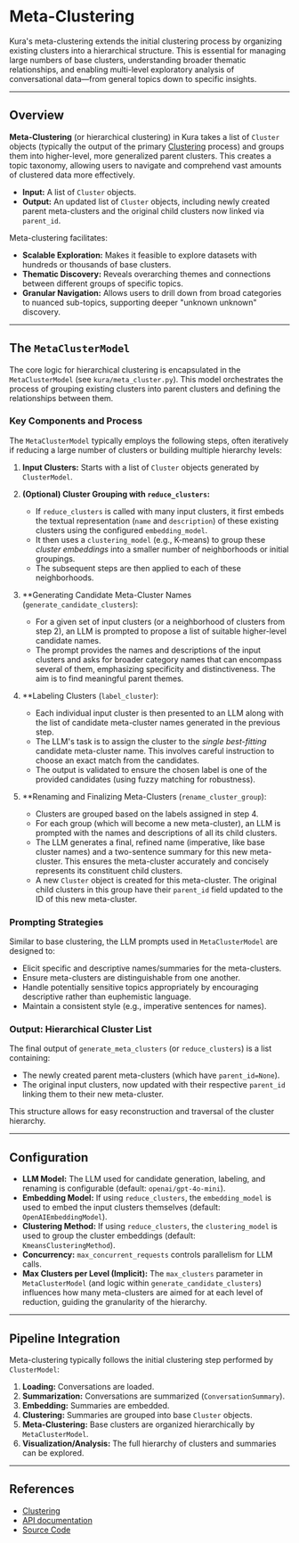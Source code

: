 # Meta-Clustering

Kura's meta-clustering extends the initial clustering process by organizing existing clusters into a hierarchical structure. This is essential for managing large numbers of base clusters, understanding broader thematic relationships, and enabling multi-level exploratory analysis of conversational data—from general topics down to specific insights.

---

## Overview

**Meta-Clustering** (or hierarchical clustering) in Kura takes a list of `Cluster` objects (typically the output of the primary [Clustering](clustering.md) process) and groups them into higher-level, more generalized parent clusters. This creates a topic taxonomy, allowing users to navigate and comprehend vast amounts of clustered data more effectively.

- **Input:** A list of `Cluster` objects.
- **Output:** An updated list of `Cluster` objects, including newly created parent meta-clusters and the original child clusters now linked via `parent_id`.

Meta-clustering facilitates:
- **Scalable Exploration:** Makes it feasible to explore datasets with hundreds or thousands of base clusters.
- **Thematic Discovery:** Reveals overarching themes and connections between different groups of specific topics.
- **Granular Navigation:** Allows users to drill down from broad categories to nuanced sub-topics, supporting deeper "unknown unknown" discovery.

---

## The `MetaClusterModel`

The core logic for hierarchical clustering is encapsulated in the `MetaClusterModel` (see `kura/meta_cluster.py`). This model orchestrates the process of grouping existing clusters into parent clusters and defining the relationships between them.

### Key Components and Process

The `MetaClusterModel` typically employs the following steps, often iteratively if reducing a large number of clusters or building multiple hierarchy levels:

1.  **Input Clusters:** Starts with a list of `Cluster` objects generated by `ClusterModel`.

2.  **(Optional) Cluster Grouping with `reduce_clusters`:**
    *   If `reduce_clusters` is called with many input clusters, it first embeds the textual representation (`name` and `description`) of these existing clusters using the configured `embedding_model`.
    *   It then uses a `clustering_model` (e.g., K-means) to group these *cluster embeddings* into a smaller number of neighborhoods or initial groupings.
    *   The subsequent steps are then applied to each of these neighborhoods.

3.  **Generating Candidate Meta-Cluster Names (`generate_candidate_clusters`):
    *   For a given set of input clusters (or a neighborhood of clusters from step 2), an LLM is prompted to propose a list of suitable higher-level candidate names.
    *   The prompt provides the names and descriptions of the input clusters and asks for broader category names that can encompass several of them, emphasizing specificity and distinctiveness. The aim is to find meaningful parent themes.

4.  **Labeling Clusters (`label_cluster`):
    *   Each individual input cluster is then presented to an LLM along with the list of candidate meta-cluster names generated in the previous step.
    *   The LLM's task is to assign the cluster to the *single best-fitting* candidate meta-cluster name. This involves careful instruction to choose an exact match from the candidates.
    *   The output is validated to ensure the chosen label is one of the provided candidates (using fuzzy matching for robustness).

5.  **Renaming and Finalizing Meta-Clusters (`rename_cluster_group`):
    *   Clusters are grouped based on the labels assigned in step 4.
    *   For each group (which will become a new meta-cluster), an LLM is prompted with the names and descriptions of all its child clusters.
    *   The LLM generates a final, refined name (imperative, like base cluster names) and a two-sentence summary for this new meta-cluster. This ensures the meta-cluster accurately and concisely represents its constituent child clusters.
    *   A new `Cluster` object is created for this meta-cluster. The original child clusters in this group have their `parent_id` field updated to the ID of this new meta-cluster.

### Prompting Strategies

Similar to base clustering, the LLM prompts used in `MetaClusterModel` are designed to:
- Elicit specific and descriptive names/summaries for the meta-clusters.
- Ensure meta-clusters are distinguishable from one another.
- Handle potentially sensitive topics appropriately by encouraging descriptive rather than euphemistic language.
- Maintain a consistent style (e.g., imperative sentences for names).

### Output: Hierarchical Cluster List

The final output of `generate_meta_clusters` (or `reduce_clusters`) is a list containing:
- The newly created parent meta-clusters (which have `parent_id=None`).
- The original input clusters, now updated with their respective `parent_id` linking them to their new meta-cluster.

This structure allows for easy reconstruction and traversal of the cluster hierarchy.

---

## Configuration

- **LLM Model:** The LLM used for candidate generation, labeling, and renaming is configurable (default: `openai/gpt-4o-mini`).
- **Embedding Model:** If using `reduce_clusters`, the `embedding_model` is used to embed the input clusters themselves (default: `OpenAIEmbeddingModel`).
- **Clustering Method:** If using `reduce_clusters`, the `clustering_model` is used to group the cluster embeddings (default: `KmeansClusteringMethod`).
- **Concurrency:** `max_concurrent_requests` controls parallelism for LLM calls.
- **Max Clusters per Level (Implicit):** The `max_clusters` parameter in `MetaClusterModel` (and logic within `generate_candidate_clusters`) influences how many meta-clusters are aimed for at each level of reduction, guiding the granularity of the hierarchy.

---

## Pipeline Integration

Meta-clustering typically follows the initial clustering step performed by `ClusterModel`:

1.  **Loading:** Conversations are loaded.
2.  **Summarization:** Conversations are summarized (`ConversationSummary`).
3.  **Embedding:** Summaries are embedded.
4.  **Clustering:** Summaries are grouped into base `Cluster` objects.
5.  **Meta-Clustering:** Base clusters are organized hierarchically by `MetaClusterModel`.
6.  **Visualization/Analysis:** The full hierarchy of clusters and summaries can be explored.

---

## References

- [Clustering](clustering.md)
- [API documentation](../api/index.md)
- [Source Code](https://github.com/567-labs/kura/blob/main/kura/meta_cluster.py)
